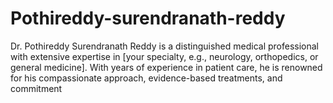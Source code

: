 # Pothireddy-surendranath-reddy
Dr. Pothireddy Surendranath Reddy is a distinguished medical professional with extensive expertise in [your specialty, e.g., neurology, orthopedics, or general medicine]. With years of experience in patient care, he is renowned for his compassionate approach, evidence-based treatments, and commitment 
